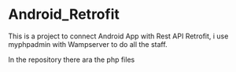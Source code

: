 # Android_Retrofit

This is a project to connect Android App with Rest API Retrofit, i use myphpadmin with Wampserver to do all the staff.

In the repository there ara the php files
